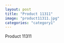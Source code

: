 ```yaml
---
layout: post
title: "Product 11311"
image: "product11311.jpg"
categories: "category1"
---
```

Product 11311
